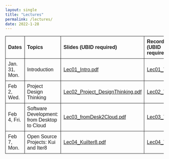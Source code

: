 ```yaml
---
layout: single
title: "Lectures"
permalink: /lectures/
date: 2022-1-28
---
```


<style>
table {
  font-family: arial, sans-serif;
  border-collapse: collapse;
  width: 100%;
  margin-left:auto;
  margin-right:auto;
}

td, th {
  border: 1px solid;
  text-align: left;
  padding: 8px;
}

</style>

<table>
  <tr>
    <th>Dates</th>
    <th>Topics</th>
    <th>Slides (UBID required)</th>
    <th>Recording (UBID required)</th>
  </tr>
  <tr>
    <td>Jan. 31, Mon.</td>
    <td>Introduction</td>
    <td><a href="https://buffalo.box.com/s/t984yrg480zbho0kx1sa7nlglhearrzt">Lec01_Intro.pdf</a></td>
    <td><a href="https://buffalo.box.com/s/v5u3v23to93m4go3obt3qpdumod0ac65">Lec01_Video</a></td>
  </tr>
  <tr>
    <td>Feb 2, Wed.</td>
    <td>Project Design Thinking</td>
    <td><a href="https://buffalo.box.com/s/xyj8j49hg6zkr1kp04i49x2dbf2xpkxc">Lec02_Project_DesignThinking.pdf</a></td>
    <td><a href="https://buffalo.box.com/s/cmvknej815pn3jpbop55wapk9i97u5sn">Lec02_Video</a></td>
  </tr>
  <tr>
    <td>Feb 4, Fri.</td>
    <td>Software Development: from Desktop to Cloud</td>
    <td><a href="https://buffalo.box.com/s/s57dy8ymlosd9v4cxmbly88rp0i1bwqk">Lec03_fromDesk2Cloud.pdf</a></td>
    <td><a href="https://buffalo.box.com/s/1e85mh96m5069yu4zafzmpwu4wc12pej">Lec03_Video</a></td>
  </tr>
  <tr>
    <td>Feb 7, Mon.</td>
    <td>Open Source Projects: Kui and Iter8</td>
    <td><a href="https://buffalo.box.com/s/fnqwimr8dr2btyh4gm0b9bxqggvixrbh">Lec04_KuiIter8.pdf</a></td>
    <td><a href="https://buffalo.box.com/s/ql6j1i0et5wfkoccxn7eeszmm7k0zqgx">Lec04_Video</a></td>
  </tr>

</table>

